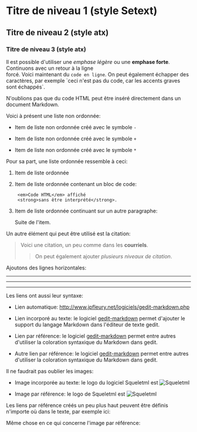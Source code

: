 Titre de niveau 1 (style Setext)
================================

## Titre de niveau 2 (style atx)

### Titre de niveau 3 (style atx) ###

Il est possible d'utiliser une *emphase légère* ou une **emphase forte**. Continuons avec un retour à la ligne  
forcé. Voici maintenant du `code en ligne`. On peut également échapper des caractères, par exemple \`ceci n'est pas du code, car les accents graves sont échappés\`.

N'oublions pas que du <span class="test">code HTML</span> peut être inséré directement dans un document Markdown.

Voici à présent une liste non ordonnée:

- Item de liste non ordonnée créé avec le symbole `-`
+ Item de liste non ordonnée créé avec le symbole `+`
* Item de liste non ordonnée créé avec le symbole `*`

Pour sa part, une liste ordonnée ressemble à ceci:

1. Item de liste ordonnée

2. Item de liste ordonnée contenant un bloc de code:

		<em>Code HTML</em> affiché
		<strong>sans être interprété</strong>.

3. Item de liste ordonnée continuant sur un autre paragraphe:

	Suite de l'item.

Un autre élément qui peut être utilisé est la citation:

> Voici une citation, un peu comme dans les **courriels**.
>> On peut également ajouter *plusieurs niveaux de citation*.

Ajoutons des lignes horizontales:

----------
** ** ** ** **
__  __  __  __  __

Les liens ont aussi leur syntaxe:

- Lien automatique: <http://www.jpfleury.net/logiciels/gedit-markdown.php>

- Lien incorporé au texte: le logiciel [gedit-markdown](http://www.jpfleury.net/logiciels/gedit-markdown.php "Attribut title optionnel") permet d'ajouter le support du langage Markdown dans l'éditeur de texte gedit.

- Lien par référence: le logiciel [gedit-markdown][1] permet entre autres d'utiliser la coloration syntaxique du Markdown dans gedit.

- Autre lien par référence: le logiciel [gedit-markdown] permet entre autres d'utiliser la coloration syntaxique du Markdown dans gedit.

Il ne faudrait pas oublier les images:

- Image incorporée au texte: le logo du logiciel Squeletml est ![Squeletml](http://www.squeletml.net/fichiers/squeletml-logo.png)

- Image par référence: le logo de Squeletml est ![Squeletml][logo squeletml]

Les liens par référence créés un peu plus haut peuvent être définis n'importe où dans le texte, par exemple ici:

[1]: http://www.jpfleury.net/logiciels/gedit-markdown.php
[gedit-markdown]: http://www.jpfleury.net/logiciels/gedit-markdown.php

Même chose en ce qui concerne l'image par référence:

[logo squeletml]: http://www.squeletml.net/fichiers/squeletml-logo.png "Attribut title optionnel"
